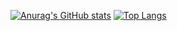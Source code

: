 [![Anurag's GitHub stats](https://github-readme-stats.vercel.app/api?username=DerenChen)](https://github.com/anuraghazra/github-readme-stats)
[![Top Langs](https://github-readme-stats.vercel.app/api/top-langs/?username=DerenChen)](https://github.com/anuraghazra/github-readme-stats)
